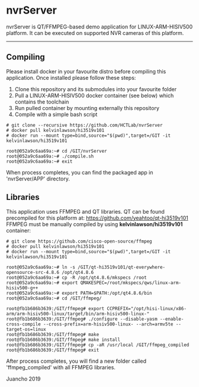 # nvrServer

nvrServer is QT/FFMPEG-based demo application for LINUX-ARM-HISIV500 platform.
It can be executed on supported NVR cameras of this platform.

---

## Compiling

Please install docker in your favourite distro before compiling this application.
Once installed please follow these steps:

1. Clone this repository and its submodules into your favourite folder
2. Pull a LINUX-ARM-HISIV500 docker container (see below) which contains the toolchain
3. Run pulled container by mounting externally this repository
4. Compile with a simple bash script

```
# git clone --recursive https://github.com/HCTLab/nvrServer
# docker pull kelvinlawson/hi3519v101
# docker run --mount type=bind,source="$(pwd)",target=/GIT -it kelvinlawson/hi3519v101

root@052a9c6aa69a:~# cd /GIT/nvrServer
root@052a9c6aa69a:~# ./compile.sh
root@052a9c6aa69a:~# exit
```

When process completes, you can find the packaged app in 'nvrServer/APP' directory.

## Libraries

This application uses FFMPEG and QT libraries.
QT can be found precompiled for this platform at: https://github.com/yeahtoo/qt-hi3519v101
FFMPEG must be manually compiled by using **kelvinlawson/hi3519v101** container:

```
# git clone https://github.com/cisco-open-source/ffmpeg
# docker pull kelvinlawson/hi3519v101
# docker run --mount type=bind,source="$(pwd)",target=/GIT -it kelvinlawson/hi3519v101

root@052a9c6aa69a:~# ln -s /GIT/qt-hi3519v101/qt-everywhere-opensource-src-4.8.6 /opt/qt4.8.6
root@052a9c6aa69a:~# cp -R /opt/qt4.8.6/mkspecs /root
root@052a9c6aa69a:~# export QMAKESPEC=/root/mkspecs/qws/linux-arm-hisiv500-g++
root@052a9c6aa69a:~# export PATH=$PATH:/opt/qt4.8.6/bin
root@052a9c6aa69a:~# cd /GIT/ffmpeg/

root@fb1b686b3639:/GIT/ffmpeg# export CCPREFIX="/opt/hisi-linux/x86-arm/arm-hisiv500-linux/target/bin/arm-hisiv500-linux-"
root@fb1b686b3639:/GIT/ffmpeg# ./configure --disable-yasm --enable-cross-compile --cross-prefix=arm-hisiv500-linux- --arch=armv5te --target-os=linux
root@fb1b686b3639:/GIT/ffmpeg# make
root@fb1b686b3639:/GIT/ffmpeg# make install
root@fb1b686b3639:/GIT/ffmpeg# cp -aR /usr/local /GIT/ffmpeg_compiled
root@fb1b686b3639:/GIT/ffmpeg# exit
```

After process completes, you will find a new folder called 'ffmpeg_compiled' with all FFMPEG libraries.


Juancho 2019
